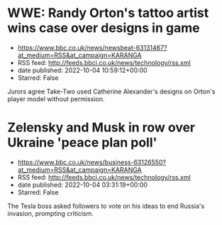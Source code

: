 # WWE: Randy Orton's tattoo artist wins case over designs in game
 - https://www.bbc.co.uk/news/newsbeat-63131467?at_medium=RSS&at_campaign=KARANGA
 - RSS feed: http://feeds.bbci.co.uk/news/technology/rss.xml
 - date published: 2022-10-04 10:59:12+00:00
 - Starred: False

Jurors agree Take-Two used Catherine Alexander's designs on Orton's player model without permission.

# Zelensky and Musk in row over Ukraine 'peace plan poll'
 - https://www.bbc.co.uk/news/business-63126550?at_medium=RSS&at_campaign=KARANGA
 - RSS feed: http://feeds.bbci.co.uk/news/technology/rss.xml
 - date published: 2022-10-04 03:31:19+00:00
 - Starred: False

The Tesla boss asked followers to vote on his ideas to end Russia's invasion, prompting criticism.
